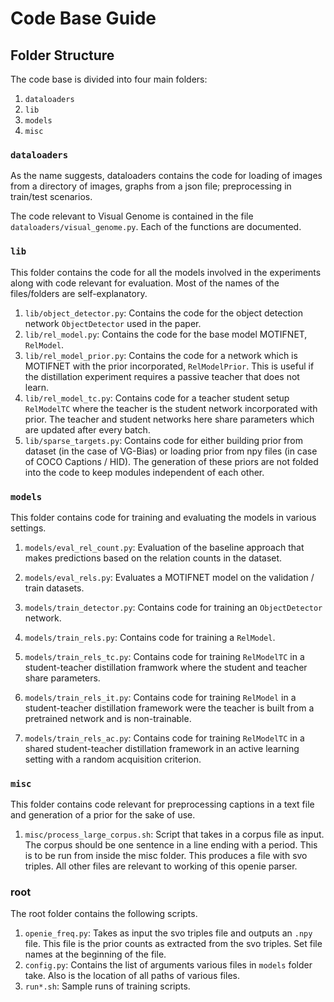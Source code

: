 # Code Base Guide

## Folder Structure

The code base is divided into four main folders:  

1. `dataloaders`
1. `lib`
1. `models`
1. `misc`

### `dataloaders`

As the name suggests, dataloaders contains the code for loading of images from a directory of images, graphs from a json file; preprocessing in train/test scenarios.

The code relevant to Visual Genome is contained in the file `dataloaders/visual_genome.py`. Each of the functions are documented.

### `lib`

This folder contains the code for all the models involved in the experiments along with code relevant for evaluation. Most of the names of the files/folders are self-explanatory.

1. `lib/object_detector.py`: Contains the code for the object detection network `ObjectDetector` used in the paper.
1. `lib/rel_model.py`: Contains the code for the base model MOTIFNET, `RelModel`.
1. `lib/rel_model_prior.py`: Contains the code for a network which is MOTIFNET with the prior incorporated, `RelModelPrior`. This is useful if the distillation experiment requires a passive teacher that does not learn.
1. `lib/rel_model_tc.py`: Contains code for a teacher student setup `RelModelTC` where the teacher is the student network incorporated with prior. The teacher and student networks here share parameters which are updated after every batch.
1. `lib/sparse_targets.py`: Contains code for either building prior from dataset (in the case of VG-Bias) or loading prior from npy files (in case of COCO Captions / HID). The generation of these priors are not folded into the code to keep modules independent of each other.

### `models`

This folder contains code for training and evaluating the models in various settings.

1. `models/eval_rel_count.py`: Evaluation of the baseline approach that makes predictions based on the relation counts in the dataset.
1. `models/eval_rels.py`: Evaluates a MOTIFNET model on the validation / train datasets.

1. `models/train_detector.py`: Contains code for training an `ObjectDetector` network.
1. `models/train_rels.py`: Contains code for training a `RelModel`.
1. `models/train_rels_tc.py`: Contains code for training `RelModelTC` in a student-teacher distillation framwork where the student and teacher share parameters.
1. `models/train_rels_it.py`: Contains code for training `RelModel` in a student-teacher distillation framework were the teacher is built from a pretrained network and is non-trainable.
1. `models/train_rels_ac.py`: Contains code for training `RelModelTC` in a shared student-teacher distillation framework in an active learning setting with a random acquisition criterion.

### `misc`

This folder contains code relevant for preprocessing captions in a text file and generation of a prior for the sake of use.

1. `misc/process_large_corpus.sh`: Script that takes in a corpus file as input. The corpus should be one sentence in a line ending with a period. This is to be run from inside the misc folder. This produces a file with svo triples.
All other files are relevant to working of this openie parser.

### root

The root folder contains the following scripts.

1. `openie_freq.py`: Takes as input the svo triples file and outputs an `.npy` file. This file is the prior counts as extracted from the svo triples. Set file names at the beginning of the file.
1. `config.py`: Contains the list of arguments various files in `models` folder take. Also is the location of all paths of various files.
1. `run*.sh`: Sample runs of training scripts.
